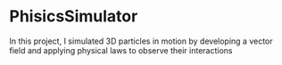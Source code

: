 # PhisicsSimulator
In this project, I simulated 3D particles in motion by developing a vector field and applying physical laws to observe their interactions
